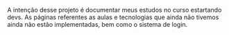 A intenção desse projeto é documentar meus estudos no curso estartando devs.
As páginas referentes as aulas e tecnologias que ainda não tivemos ainda não estão implementadas, bem como o sistema de login.
